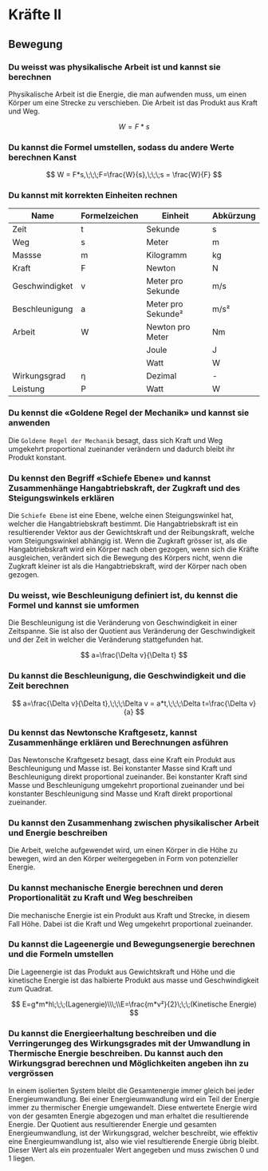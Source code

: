 # Kräfte II

## Bewegung

### Du weisst was physikalische Arbeit ist und kannst sie berechnen

Physikalische Arbeit ist die Energie, die man aufwenden muss, um einen Körper
um eine Strecke zu verschieben. Die Arbeit ist das Produkt aus Kraft und Weg.

$$
W=F*s
$$

### Du kannst die Formel umstellen, sodass du andere Werte berechnen Kanst

$$
W = F*s,\;\;\;F=\frac{W}{s},\;\;\;s = \frac{W}{F}
$$

### Du kannst mit korrekten Einheiten rechnen

| Name           | Formelzeichen | Einheit            | Abkürzung |
| -------------- | ------------- | ------------------ | --------- |
| Zeit           | t             | Sekunde            | s         |
| Weg            | s             | Meter              | m         |
| Massse         | m             | Kilogramm          | kg        |
| Kraft          | F             | Newton             | N         |
| Geschwindigket | v             | Meter pro Sekunde  | m/s       |
| Beschleunigung | a             | Meter pro Sekunde² | m/s²      |
| Arbeit         | W             | Newton pro Meter   | Nm        |
|                |               | Joule              | J         |
|                |               | Watt               | W         |
| Wirkungsgrad   | η             | Dezimal            | -         |
| Leistung       | P             | Watt               | W         |

### Du kennst die «Goldene Regel der Mechanik» und kannst sie anwenden

Die `Goldene Regel der Mechanik` besagt, dass sich Kraft und Weg umgekehrt
proportional zueinander verändern und dadurch bleibt ihr Produkt konstant.

### Du kennst den Begriff «Schiefe Ebene» und kannst Zusammenhänge  Hangabtriebskraft, der Zugkraft und des Steigungswinkels erklären

Die `Schiefe Ebene` ist eine Ebene, welche einen Steigungswinkel hat, welcher
die Hangabtriebskraft bestimmt. Die Hangabtriebskraft ist ein resultierender
Vektor aus der Gewichtskraft und der Reibungskraft, welche vom
Steigungswinkel abhängig ist. Wenn die Zugkraft grösser ist, als die
Hangabtriebskraft wird ein Körper nach oben gezogen, wenn sich die Kräfte
ausgleichen, verändert sich die Bewegung des Körpers nicht, wenn die Zugkraft
kleiner ist als die Hangabtriebskraft, wird der Körper nach oben gezogen.

### Du weisst, wie Beschleunigung definiert ist, du kennst die Formel und kannst sie umformen

Die Beschleunigung ist die Veränderung von Geschwindigkeit in einer
Zeitspanne. Sie ist also der Quotient aus Veränderung der Geschwindigkeit und
der Zeit in welcher die Veränderung stattgefunden hat.

$$
a=\frac{\Delta v}{\Delta t}
$$

### Du kannst die Beschleunigung, die Geschwindigkeit und die Zeit berechnen

$$
a=\frac{\Delta v}{\Delta t},\;\;\;\Delta v = a*t,\;\;\;\Delta t=\frac{\Delta v}{a} 
$$

### Du kennst das Newtonsche Kraftgesetz, kannst Zusammenhänge erklären und Berechnungen asführen

Das Newtonsche Kraftgesetz besagt, dass eine Kraft ein Produkt aus
Beschleunigung und Masse ist. Bei konstanter Masse sind Kraft und
Beschleunigung direkt proportional zueinander. Bei konstanter Kraft sind Masse
und Beschleunigung umgekehrt proportional zueinander und bei konstanter
Beschleunigung sind Masse und Kraft direkt proportional zueinander.

### Du kannst den Zusammenhang zwischen physikalischer Arbeit und Energie beschreiben

Die Arbeit, welche aufgewendet wird, um einen Körper in die Höhe zu bewegen,
wird an den Körper weitergegeben in Form von potenzieller Energie.

### Du kannst mechanische Energie berechnen und deren Proportionalität zu Kraft und Weg beschreiben

Die mechanische Energie ist ein Produkt aus Kraft und Strecke, in diesem Fall
Höhe. Dabei ist die Kraft und Weg umgekehrt proportional zueinander.

### Du kannst die Lageenergie und Bewegungsenergie berechnen und die Formeln umstellen

Die Lageenergie ist das Produkt aus Gewichtskraft und Höhe und die kinetische
Energie ist das halbierte Produkt aus masse und Geschwindigkeit zum Quadrat.

$$
E=g*m*h\;\;\;(Lagenergie)\\\;\\E=\frac{m*v²}{2}\;\;\;(Kinetische Energie)
$$

### Du kannst die Energieerhaltung beschreiben und die Verringerungeg des Wirkungsgrades mit der Umwandlung in Thermische Energie beschreiben. Du kannst auch den Wirkungsgrad berechnen und Möglichkeiten angeben ihn zu vergrössen

In einem isolierten System bleibt die Gesamtenergie immer gleich bei jeder
Energieumwandlung. Bei einer Energieumwandlung wird ein Teil der Energie
immer zu thermischer Energie umgewandelt. Diese entwertete Energie wird
von der gesamten Energie abgezogen und man erhaltet die resultierende
Energie. Der Quotient aus resultierender Energie und gesamten
Energieumwandlung, ist der Wirkungsgrad, welcher beschreibt, wie effektiv
eine Energieumwandlung ist, also wie viel resultierende Energie übrig bleibt. Dieser Wert als ein prozentualer Wert angegeben und muss zwischen 0 und 1
liegen.
